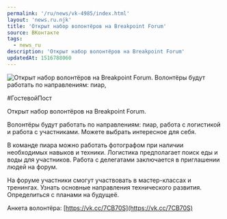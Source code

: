 ```yaml
---
permalink: '/ru/news/vk-4985/index.html'
layout: 'news.ru.njk'
title: 'Открыт набор волонтёров на Breakpoint Forum'
source: ВКонтакте
tags:
  - news_ru
description: 'Открыт набор волонтёров на Breakpoint Forum'
updatedAt: 1516788060
---
```

![Открыт набор волонтёров на Breakpoint Forum. Волонтёры будут работать по направлениям: пиар,](https://sun9-66.userapi.com/impf/c841234/v841234439/5d88a/rO27-Ko4k1U.jpg?size=1280x726&quality=96&proxy=1&sign=ece9ff70ba99f7461a71f87347253db5&c_uniq_tag=5zdsbf-lQUjFySuIh0bInYJZw5tiKYIIIGnwp8D1p8Y&type=album)

#ГостевойПост

Открыт набор волонтёров на Breakpoint Forum.

Волонтёры будут работать по направлениям: пиар, работа с логистикой и работа с участниками. Можете выбрать интересное для себя.

В команде пиара можно работать фотографом при наличии необходимых навыков и техники. Логистика предполагает поиск еды и воды для участников. Работа с делегатами заключается в приглашении людей на форум.

На форуме участники смогут участвовать в мастер-классах и тренингах. Узнать основные направления технического развития. Определиться с планами на будущеё.

Анкета волонтёра: [https://vk.cc/7CB70S](https://vk.cc/7CB70S)
